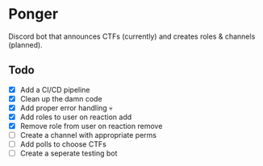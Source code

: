 # Ponger

Discord bot that announces CTFs (currently) and creates roles & channels (planned).

## Todo

- [x] Add a CI/CD pipeline
- [x] Clean up the damn code
- [x] Add proper error handling 💀
- [x] Add roles to user on reaction add
- [x] Remove role from user on reaction remove
- [ ] Create a channel with appropriate perms
- [ ] Add polls to choose CTFs
- [ ] Create a seperate testing bot

